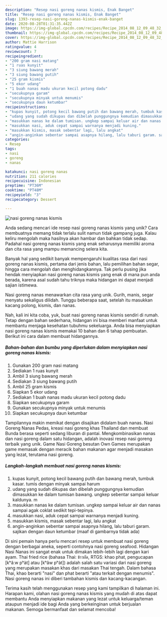 ```yaml
---
description: "Resep nasi goreng nanas kismis, Enak Banget"
title: "Resep nasi goreng nanas kismis, Enak Banget"
slug: 1393-resep-nasi-goreng-nanas-kismis-enak-banget
date: 2020-08-28T01:31:35.442Z
image: https://img-global.cpcdn.com/recipes/Recipe_2014_08_12_09_48_32_135_0f307c64ca5d1a204752/751x532cq70/nasi-goreng-nanas-kismis-foto-resep-utama.jpg
thumbnail: https://img-global.cpcdn.com/recipes/Recipe_2014_08_12_09_48_32_135_0f307c64ca5d1a204752/751x532cq70/nasi-goreng-nanas-kismis-foto-resep-utama.jpg
cover: https://img-global.cpcdn.com/recipes/Recipe_2014_08_12_09_48_32_135_0f307c64ca5d1a204752/751x532cq70/nasi-goreng-nanas-kismis-foto-resep-utama.jpg
author: Mattie Harrison
ratingvalue: 4
reviewcount: 7
recipeingredient:
- "200 gram nasi matang"
- "1 ruas kunyit"
- "3 siung bawang merah"
- "3 siung bawang putih"
- "25 gram kismis"
- "5 ekor udang"
- "1 buah nanas madu ukuran kecil potong dadu"
- "secukupnya garam"
- "secukupnya minyak untuk menumis"
- "secukupnya daun ketumbar"
recipeinstructions:
- "kupas kunyit, potong kecil bawang putih dan bawang merah, tumbuk kasar. tumis dengan minyak sampai harum"
- "udang yang sudah dikupas dan dibelah punggungnya kemudian dimasukkan ke dalam tumisan bawang. ungkep sebentar sampai keluar kaldunya. m"
- "masukkan nanas ke dalam tumisan. ungkep sampai keluar air dan nanas sampai agak coklat sedikit tepi-tepinya."
- "masukkan nasi, aduk cepat sampai warnanya menjadi kuning."
- "masukkan kismis, masak sebentar lagi, lalu angkat"
- "angin-anginkan sebentar sampai asapnya hilang, lalu taburi garam. sajikan dengan daun ketumbar (maaf di gambarnya tidak ada)"
categories:
- Resep
tags:
- nasi
- goreng
- nanas

katakunci: nasi goreng nanas 
nutrition: 211 calories
recipecuisine: Indonesian
preptime: "PT36M"
cooktime: "PT48M"
recipeyield: "3"
recipecategory: Dessert

---
```



![nasi goreng nanas kismis](https://img-global.cpcdn.com/recipes/Recipe_2014_08_12_09_48_32_135_0f307c64ca5d1a204752/751x532cq70/nasi-goreng-nanas-kismis-foto-resep-utama.jpg)

Anda sedang mencari ide resep nasi goreng nanas kismis yang unik? Cara membuatnya memang tidak terlalu sulit namun tidak gampang juga. Kalau keliru mengolah maka hasilnya akan hambar dan bahkan tidak sedap. Padahal nasi goreng nanas kismis yang enak seharusnya memiliki aroma dan cita rasa yang mampu memancing selera kita.

Banyak hal yang sedikit banyak mempengaruhi kualitas rasa dari nasi goreng nanas kismis, pertama dari jenis bahan, lalu pemilihan bahan segar, hingga cara mengolah dan menghidangkannya. Tak perlu pusing jika hendak menyiapkan nasi goreng nanas kismis yang enak di mana pun anda berada, karena asal sudah tahu triknya maka hidangan ini dapat menjadi sajian istimewa.

Nasi goreng nanas menawarkan cita rasa yang unik. Gurih, manis, segar menyatu sekaligus dilidah. Tunggu beberapa saat, setelah itu masukkan kacang polong, kismis, dan nanas.


Nah, kali ini kita coba, yuk, buat nasi goreng nanas kismis sendiri di rumah. Tetap dengan bahan sederhana, hidangan ini bisa memberi manfaat untuk membantu menjaga kesehatan tubuhmu sekeluarga. Anda bisa menyiapkan nasi goreng nanas kismis memakai 10 bahan dan 6 tahap pembuatan. Berikut ini cara dalam membuat hidangannya.

<!--inarticleads1-->

##### Bahan-bahan dan bumbu yang diperlukan dalam menyiapkan nasi goreng nanas kismis:

1. Gunakan 200 gram nasi matang
1. Sediakan 1 ruas kunyit
1. Ambil 3 siung bawang merah
1. Sediakan 3 siung bawang putih
1. Ambil 25 gram kismis
1. Siapkan 5 ekor udang
1. Sediakan 1 buah nanas madu ukuran kecil potong dadu
1. Siapkan secukupnya garam
1. Gunakan secukupnya minyak untuk menumis
1. Siapkan secukupnya daun ketumbar


Tampilannya makin memikat dengan disajikan didalam buah nanas. Nasi Goreng Nanas Pedas, kreasi nasi goreng khas Thailand dan membuat Bunda berasa seperti sedang liburan di pantai. Mengkombinasikan nanas dan nasi goreng dalam satu hidangan, adalah inovasi resep nasi goreng terbaik yang unik. Game Nasi Goreng besutan Own Games merupakan game memasak dengan meracik bahan makanan agar menjadi masakan yang lezat, terutama nasi goreng. 

<!--inarticleads2-->

##### Langkah-langkah membuat nasi goreng nanas kismis:

1. kupas kunyit, potong kecil bawang putih dan bawang merah, tumbuk kasar. tumis dengan minyak sampai harum
1. udang yang sudah dikupas dan dibelah punggungnya kemudian dimasukkan ke dalam tumisan bawang. ungkep sebentar sampai keluar kaldunya. m
1. masukkan nanas ke dalam tumisan. ungkep sampai keluar air dan nanas sampai agak coklat sedikit tepi-tepinya.
1. masukkan nasi, aduk cepat sampai warnanya menjadi kuning.
1. masukkan kismis, masak sebentar lagi, lalu angkat
1. angin-anginkan sebentar sampai asapnya hilang, lalu taburi garam. sajikan dengan daun ketumbar (maaf di gambarnya tidak ada)


Di sini pemain hanya perlu mencari resep untuk membuat nasi goreng dengan berbagai aneka, seperti contohnya nasi goreng seafood. Hidangan Nasi Nanas ini sangat enak untuk dimakan lebih-lebih lagi dengan kari ayam. Thai fried rice (bahasa Thai: ข้าวผัด, RTGS: khao phat, pengucapan [kʰâːw pʰàt] atau [kʰâw pʰàt]) adalah salah satu variasi dari nasi goreng yang merupakan masakan khas dari masakan Thai tengah. Dalam bahasa Thai, khao berarti &#34;nasi&#34; dan phat berarti &#34;atau terkait dengan menumis&#34;. Nasi goreng nanas ini diberi tambahan kismis dan kacang-kacangan. 

Terima kasih telah menggunakan resep yang kami tampilkan di halaman ini. Harapan kami, olahan nasi goreng nanas kismis yang mudah di atas dapat membantu Anda menyiapkan makanan yang lezat untuk keluarga/teman ataupun menjadi ide bagi Anda yang berkeinginan untuk berjualan makanan. Semoga bermanfaat dan selamat mencoba!
